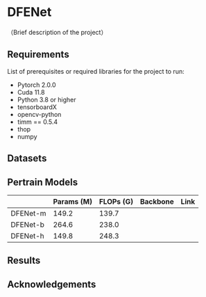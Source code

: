 # DFENet

（Brief description of the project）

## Requirements

List of prerequisites or required libraries for the project to run:

- Pytorch 2.0.0
- Cuda 11.8
- Python 3.8 or higher
- tensorboardX
- opencv-python
- timm == 0.5.4
- thop
- numpy

## Datasets

## Pertrain Models

|          |Params (M)| FLOPs (G)|Backbone | Link |
|----------|----------|----------|---------|------|
| DFENet-m | 149.2    |  139.7   |         |      |
| DFENet-b | 264.6    |  238.0   |         |      |
| DFENet-h | 149.8    |  248.3   |         |      |

## Results

## Acknowledgements
